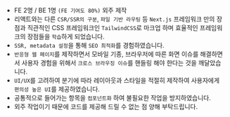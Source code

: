 - FE 2명 / BE 1명 `(FE 기여도 80%)` 외주 제작
- 리액트와는 다른 `CSR/SSR의 구분`, `파일 기반 라우팅` 등 `Next.js` 프레임워크 만의 장점과 직관적인 CSS 프레임워크인 `TailwindCSS`로 마크업 하며 효율적인 프레임워크의 장점들을 `학습`하게 되었습니다.
- `SSR, metadata 설정`을 통해 `SEO 최적화`를 경험하였습니다.
- `반응형 웹 페이지`를 제작하면서 모바일 기종, 브라우저에 따른 화면 이슈를 해결하면서 사용자 경험을 위해서 `크로스 브라우징 이슈`를 핸들링 해야 한다는 것을 깨달았습니다.
- `UI/UX`를 고려하여 분기에 따라 레이아웃과 스타일을 적절히 제작하여 사용자에게 `편의성 높은 UI`를 제공하였습니다.
- 공통적으로 들어가는 항목을 `컴포넌트화` 하여 불필요한 작업을 방지하였습니다.
- 외주 작업이기 때문에 코드를 제공해 드릴 수 없는 점 양해 부탁드립니다.
